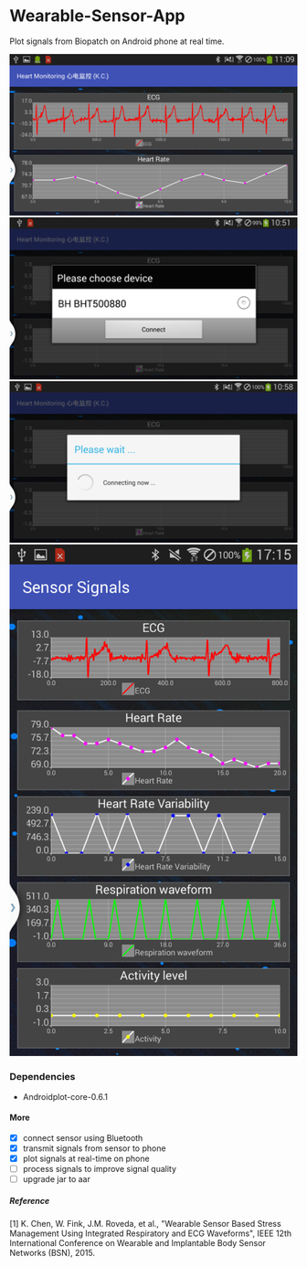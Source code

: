 # Wearable-Sensor-App
Plot signals from Biopatch on Android phone at real time. 

![Plot signals at real time](screenshots/signals.png)
![Select sensor device](screenshots/device.png)
![Bluetooth Connecting](screenshots/bluetooth.png)
![More signals](screenshots/all_signal.png)

### Dependencies
- Androidplot-core-0.6.1

#### More
- [x] connect sensor using Bluetooth
- [x] transmit signals from sensor to phone
- [x] plot signals at real-time on phone
- [ ] process signals to improve signal quality
- [ ] upgrade jar to aar

##### Reference
[1] K. Chen, W. Fink, J.M. Roveda, et al., "Wearable Sensor Based Stress Management Using Integrated Respiratory and ECG Waveforms", IEEE 12th International Conference on Wearable and Implantable Body Sensor Networks (BSN), 2015. <br/>

